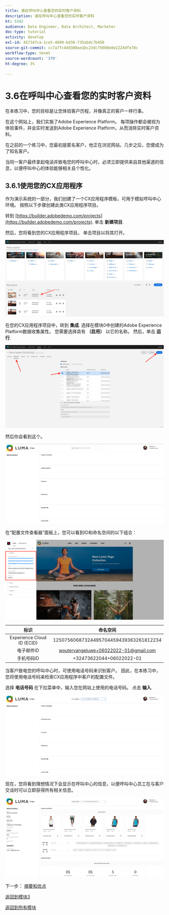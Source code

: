 ```yaml
---
title: 请在呼叫中心查看您的实时客户资料
description: 请在呼叫中心查看您的实时客户资料
kt: 5342
audience: Data Engineer, Data Architect, Marketer
doc-type: tutorial
activity: develop
exl-id: 457347ca-1ce5-4699-bd30-735abdc7b450
source-git-commit: cc7a77c4dd380ae1bc23dc75608e8e2224dfe78c
workflow-type: tm+mt
source-wordcount: '379'
ht-degree: 3%

---
```


# 3.6在呼叫中心查看您的实时客户资料

在本练习中，您的目标是让您体验客户历程，并像真正的客户一样行事。

在这个网站上，我们实施了Adobe Experience Platform。 每项操作都会被视为体验事件，并会实时发送到Adobe Experience Platform，从而消除实时客户资料。

在之前的一个练习中，您最初是匿名客户，他正在浏览网站，几步之后，您便成为了知名客户。

当同一客户最终拿起电话并致电您的呼叫中心时，必须立即提供来自其他渠道的信息，以便呼叫中心的体验能够相关且个性化。

## 3.6.1使用您的CX应用程序

作为演示系统的一部分，我们创建了一个CX应用程序模板，可用于模拟呼叫中心环境。 按照以下步骤创建此类CX应用程序项目。

转到 [https://builder.adobedemo.com/projects](https://builder.adobedemo.com/projects). 单击 **新建项目**.

然后，您将看到您的CX应用程序项目。 单击项目以将其打开。

![演示](./images/cxapp3.png)

在您的CX应用程序项目中，转到 **集成**. 选择在模块0中创建的Adobe Experience Platform数据收集属性。 您需要选择具有 **（启用）** 以它的名称。 然后，单击 **运行**.

![演示](./images/cxapp4.png)

然后你会看到这个。

![演示](./images/cxapp5.png)

在“配置文件查看器”面板上，您可以看到ID和命名空间的以下组合：

![客户资料](./images/identities.png)

| 标识 | 命名空间 |
|:-------------:| :---------------:|
| Experience Cloud ID (ECID) | 12507560687324495704459439363261812234 |
| 电子邮件ID | woutervangeluwe+06022022-01@gmail.com |
| 手机号码ID | +32473622044+06022022-01 |

当客户致电您的呼叫中心时，可使用电话号码来识别客户。 因此，在本练习中，您将使用电话号码来检索CX应用程序中客户的配置文件。

选择 **电话号码** 在下拉菜单中，输入您在网站上使用的电话号码。 点击 **输入**.

![演示](./images/19.png)

现在，您将看到理想情况下会显示在呼叫中心的信息，以便呼叫中心员工在与客户交谈时可以立即获得所有相关信息。

![演示](./images/20.png)

下一步： [摘要和优点](./summary.md)

[返回到模块3](./real-time-customer-profile.md)

[返回到所有模块](../../overview.md)
